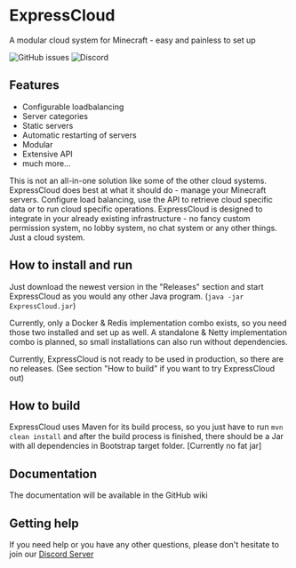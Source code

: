 # ExpressCloud
A modular cloud system for Minecraft - easy and painless to set up

![GitHub issues](https://img.shields.io/github/issues/ExpressCloud/ExpressCloud)
![Discord](https://img.shields.io/discord/696497243661795339?label=Discord)

## Features

- Configurable loadbalancing
- Server categories
- Static servers
- Automatic restarting of servers
- Modular
- Extensive API
- much more...

This is not an all-in-one solution like some of the other cloud systems.
ExpressCloud does best at what it should do - manage your Minecraft servers.
Configure load balancing, use the API to retrieve cloud specific data or to run cloud specific operations.
ExpressCloud is designed to integrate in your already existing infrastructure - no fancy custom permission system, no lobby system, no chat system or any other things. Just a cloud system.

## How to install and run

Just download the newest version in the "Releases" section and start ExpressCloud as you would any other Java program. (`java -jar ExpressCloud.jar`)

Currently, only a Docker & Redis implementation combo exists, so you need those two installed and set up as well.
A standalone & Netty implementation combo is planned, so small installations can also run without dependencies.

Currently, ExpressCloud is not ready to be used in production, so there are no releases. (See section "How to build" if you want to try ExpressCloud out)

## How to build

ExpressCloud uses Maven for its build process, so you just have to run `mvn clean install` and after the build process is finished, there should be a Jar with all dependencies in Bootstrap target folder. [Currently no fat jar]

## Documentation

The documentation will be available in the GitHub wiki

## Getting help

If you need help or you have any other questions, please don't hesitate to join our [Discord Server](https://discord.gg/r4TqwC3)
